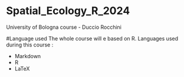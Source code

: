# Spatial_Ecology_R_2024
University of Bologna course - Duccio Rocchini

#Language used
The whole course will e based on R. Languages used during this course : 
- Markdown
- R
- LaTeX
